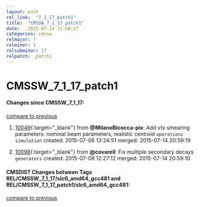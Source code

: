 ```yaml
---
layout: post
rel_link:  "7_1_17_patch1"
title:  "CMSSW_7_1_17_patch1"
date:   2015-07-14 21:08:17
categories: cmssw
relmajor: 7
relminor: 1
relsubminor: 17
relpatch: _patch1
---
```


# CMSSW_7_1_17_patch1
#### Changes since CMSSW_7_1_17:

[compare to previous](https://github.com/cms-sw/cmssw/compare/CMSSW_7_1_17...CMSSW_7_1_17_patch1)



1. [10049](http://github.com/cms-sw/cmssw/pull/10049){:target="_blank"}  from **@MilanoBicocca-pix**: Add vtx smearing parameters: nominal beam parameters, realistic centroid `operations`  `simulation`  created: 2015-07-06 13:24:51 merged: 2015-07-14 20:59:19

2. [10098](http://github.com/cms-sw/cmssw/pull/10098){:target="_blank"}  from **@covarell**: Fix multiple secondary decays `generators`  created: 2015-07-08 12:27:12 merged: 2015-07-14 20:59:10

#### CMSDIST Changes between Tags REL/CMSSW_7_1_17/slc6_amd64_gcc481 and REL/CMSSW_7_1_17_patch1/slc6_amd64_gcc481:

[compare to previous](https://github.com/cms-sw/cmsdist/compare/REL/CMSSW_7_1_17/slc6_amd64_gcc481...REL/CMSSW_7_1_17_patch1/slc6_amd64_gcc481)


